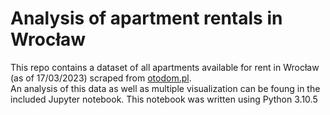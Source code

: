# Analysis of apartment rentals in Wrocław

This repo contains a dataset of all apartments available for rent in Wrocław (as of 17/03/2023) scraped from [otodom.pl](https://otodom.pl).  
An analysis of this data as well as multiple visualization can be foung in the included Jupyter notebook.
This notebook was written using Python 3.10.5